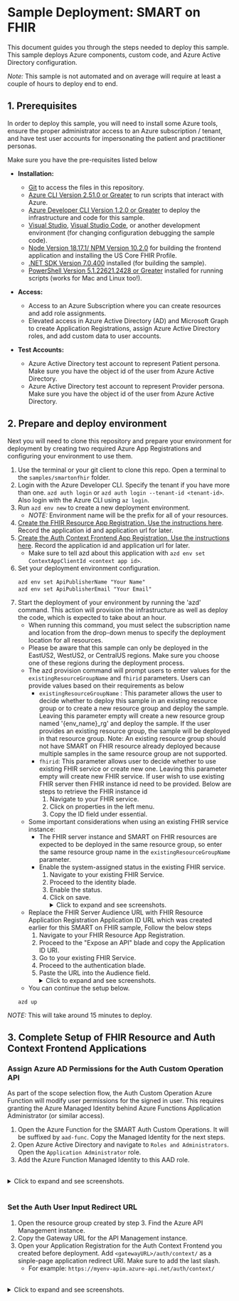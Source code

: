 # Sample Deployment: SMART on FHIR

This document guides you through the steps needed to deploy this sample. This sample deploys Azure components, custom code, and Azure Active Directory configuration.

*Note:* This sample is not automated and on average will require at least a couple of hours to deploy end to end.

## 1. Prerequisites

In order to deploy this sample, you will need to install some Azure tools, ensure the proper administrator access to an Azure subscription / tenant, and have test user accounts for impersonating the patient and practitioner personas.

Make sure you have the pre-requisites listed below
- **Installation:**
  - [Git](https://git-scm.com/) to access the files in this repository.
  - [Azure CLI Version 2.51.0 or Greater](https://learn.microsoft.com/cli/azure/install-azure-cli) to run scripts that interact with Azure.
  - [Azure Developer CLI Version 1.2.0 or Greater](https://learn.microsoft.com/azure/developer/azure-developer-cli/install-azd?tabs=baremetal%2Cwindows) to deploy the infrastructure and code for this sample.
  - [Visual Studio](https://visualstudio.microsoft.com/), [Visual Studio Code](https://code.visualstudio.com/), or another development environment (for changing configuration debugging the sample code).
  - [Node Version 18.17.1/ NPM Version 10.2.0](https://docs.npmjs.com/downloading-and-installing-node-js-and-npm) for building the frontend application and installing the US Core FHIR Profile.
  - [.NET SDK Version 7.0.400](https://learn.microsoft.com/dotnet/core/sdk) installed (for building the sample).
  - [PowerShell Version 5.1.22621.2428 or Greater](https://learn.microsoft.com/powershell/scripting/install/installing-powershell) installed for running scripts (works for Mac and Linux too!).

- **Access:**
  - Access to an Azure Subscription where you can create resources and add role assignments.
  - Elevated access in Azure Active Directory (AD) and Microsoft Graph to create Application Registrations, assign Azure Active Directory roles, and add custom data to user accounts.

- **Test Accounts:**
  - Azure Active Directory test account to represent Patient persona. Make sure you have the object id of the user from Azure Active Directory.
  - Azure Active Directory test account to represent Provider persona. Make sure you have the object id of the user from Azure Active Directory.

## 2. Prepare and deploy environment

Next you will need to clone this repository and prepare your environment for deployment by creating two required Azure App Registrations and configuring your environment to use them.

1. Use the terminal or your git client to clone this repo. Open a terminal to the `samples/smartonfhir` folder.
1. Login with the Azure Developer CLI. Specify the tenant if you have more than one. `azd auth login` or `azd auth login --tenant-id <tenant-id>`. Also login with the Azure CLI using `az login`.
1. Run `azd env new` to create a new deployment environment.
    - *NOTE:* Environment name will be the prefix for all of your resources.
1. [Create the FHIR Resource App Registration. Use the instructions here](./ad-apps/fhir-resource-app-registration.md). Record the application id and application url for later.
1. [Create the Auth Context Frontend App Registration. Use the instructions here](./ad-apps/auth-context-frontend-app-registration.md). Record the application id and application url for later.
    - Make sure to tell azd about this application with `azd env set ContextAppClientId <context app id>`.
1. Set your deployment environment configuration.
    ```
    azd env set ApiPublisherName "Your Name"
    azd env set ApiPublisherEmail "Your Email"
    ```
1. Start the deployment of your environment by running the 'azd' command. This action will provision the infrastructure as well as deploy the code, which is expected to take about an hour.
    - When running this command, you must select the subscription name and location from the drop-down menus to specify the deployment location for all resources. 
    - Please be aware that this sample can only be deployed in the EastUS2, WestUS2, or CentralUS regions. Make sure you choose one of these regions during the deployment process.
    - The azd provision command will prompt users to enter values for the `existingResourceGroupName` and `fhirid` parameters. Users can provide values based on their requirements as below
        - `existingResourceGroupName` : This parameter allows the user to decide whether to deploy this sample in an existing resource group or to create a new resource group and deploy the sample. Leaving this parameter empty will create a new resource group named '{env_name}_rg' and deploy the sample. If the user provides an existing resource group, the sample will be deployed in that resource group.
                                        Note: An existing resource group should not have SMART on FHIR resource already deployed because multiple samples in the same resource group are not supported.
        - `fhirid`: This parameter allows user to decide whether to use existing FHIR service or create new one. Leaving this parameter empty will create new FHIR service. If user wish to use existing FHIR server then FHIR instance id need to be provided. Below are steps to retrieve the FHIR instance id 
            1. Navigate to your FHIR service.
            2. Click on properties in the left menu.
            3. Copy the ID field under essential.     
    - Some important considerations when using an existing FHIR service instance:
        - The FHIR server instance and SMART on FHIR resources are expected to be deployed in the same resource group, so enter the same resource group name in the `existingResourceGroupName` parameter.
        - Enable the system-assigned status in the existing FHIR service.
            1. Navigate to your existing FHIR Service.
            2. Proceed to the identity blade.
            3. Enable the status.
            4. Click on save.
        <br /><details><summary>Click to expand and see screenshots.</summary>
        ![](./images/deployment/7_Identity_enabled.png)
        </details>
    - Replace the FHIR Server Audience URL with FHIR Resource Application Registration Application ID URL which was created earlier for this SMART on FHIR sample, Follow the below steps
        1. Navigate to your FHIR Resource App Registration.
        2. Proceed to the "Expose an API" blade and copy the Application ID URI. 
        3. Go to your existing FHIR Service.
        4. Proceed to the authentication blade. 
        5. Paste the URL into the Audience field.
        <br /><details><summary>Click to expand and see screenshots.</summary>
        ![](./images/deployment/7_fhirresourceappregistration_applicationurl.png)
        ![](./images/deployment/7_fhirservice_audienceurl.png)
        </details>
    - You can continue the setup below. 
    ```
    azd up
    ```

*NOTE:* This will take around 15 minutes to deploy.

## 3. Complete Setup of FHIR Resource and Auth Context Frontend Applications

### Assign Azure AD Permissions for the Auth Custom Operation API

As part of the scope selection flow, the Auth Custom Operation Azure Function will modify user permissions for the signed in user. This requires granting the Azure Managed Identity behind Azure Functions Application Administrator (or similar access).

1. Open the Azure Function for the SMART Auth Custom Operations. It will be suffixed by `aad-func`. Copy the Managed Identity for the next steps.
1. Open Azure Active Directory and navigate to `Roles and Administrators`. Open the `Application Administrator` role.
1. Add the Azure Function Managed Identity to this AAD role.

<br />
<details>
<summary>Click to expand and see screenshots.</summary>

![](./images/deployment/4_copy_function_managed_identity.png)
![](./images/deployment/4_open_application_administrator.png)
![](./images/deployment/4_assign_function_application_administrator.png)
</details>
<br />

### Set the Auth User Input Redirect URL

1. Open the resource group created by step 3. Find the Azure API Management instance.
1. Copy the Gateway URL for the API Management instance.
1. Open your Application Registration for the Auth Context Frontend you created before deployment. Add `<gatewayURL>/auth/context/` as a sinple-page application redirect URI. Make sure to add the last slash.
    - For example: `https://myenv-apim.azure-api.net/auth/context/`

<br />
<details>
<summary>Click to expand and see screenshots.</summary>

![](./images/deployment/4_save_redirect_uri.png)
</details>
<br />

